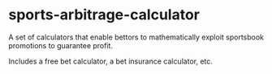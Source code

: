 # sports-arbitrage-calculator

A set of calculators that enable bettors to mathematically exploit sportsbook promotions to guarantee profit.

Includes a free bet calculator, a bet insurance calculator, etc.
